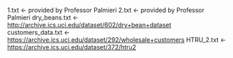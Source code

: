 1.txt <- provided by Professor Palmieri
2.txt <- provided by Professor Palmieri
dry_beans.txt <- http://archive.ics.uci.edu/dataset/602/dry+bean+dataset
customers_data.txt <- https://archive.ics.uci.edu/dataset/292/wholesale+customers
HTRU_2.txt <-https://archive.ics.uci.edu/dataset/372/htru2
